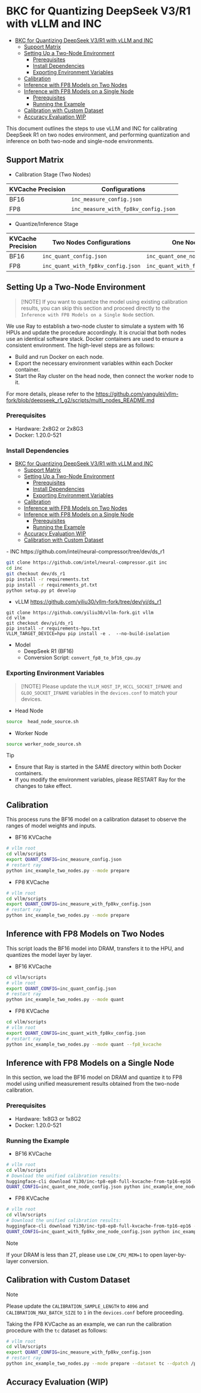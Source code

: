 # BKC for Quantizing DeepSeek V3/R1 with vLLM and INC

<!-- TOC -->

- [BKC for Quantizing DeepSeek V3/R1 with vLLM and INC](#bkc-for-quantizing-deepseek-v3r1-with-vllm-and-inc)
    - [Support Matrix](#support-matrix)
    - [Setting Up a Two-Node Environment](#setting-up-a-two-node-environment)
        - [Prerequisites](#prerequisites)
        - [Install Dependencies](#install-dependencies)
        - [Exporting Environment Variables](#exporting-environment-variables)
    - [Calibration](#calibration)
    - [Inference with FP8 Models on Two Nodes](#inference-with-fp8-models-on-two-nodes)
    - [Inference with FP8 Models on a Single Node](#inference-with-fp8-models-on-a-single-node)
        - [Prerequisites](#prerequisites)
        - [Running the Example](#running-the-example)
    - [Calibration with Custom Dataset](#calibration-with-custom-dataset)
    - [Accuracy Evaluation WIP](#accuracy-evaluation-wip)

<!-- /TOC -->

This document outlines the steps to use vLLM and INC for calibrating DeepSeek R1 on two nodes environment, and performing quantization and inference on both two-node and single-node environments.

## Support Matrix

- Calibration Stage (Two Nodes)

| KVCache Precision | Configurations |
|---|---|
| BF16              | `inc_measure_config.json`         |
| FP8               | `inc_measure_with_fp8kv_config.json`|

- Quantize/Inference Stage

| KVCache Precision | Two Nodes Configurations | One Node Configurations |
|---|---|---|
| BF16              | `inc_quant_config.json`          | `inc_quant_one_node_config.json`|
| FP8               | `inc_quant_with_fp8kv_config.json`| `inc_quant_with_fp8kv_one_node_config.json`|


## Setting Up a Two-Node Environment
>
> [!NOTE]
> If you want to quantize the model using existing calibration results, you can skip this section and proceed directly to the `Inference with FP8 Models on a Single Node` section.

We use Ray to establish a two-node cluster to simulate a system with 16 HPUs and update the procedure accordingly. It is crucial that both nodes use an identical software stack. Docker containers are used to ensure a consistent environment. The high-level steps are as follows:

- Build and run Docker on each node.
- Export the necessary environment variables within each Docker container.
- Start the Ray cluster on the head node, then connect the worker node to it.

For more details, please refer to the <https://github.com/yangulei/vllm-fork/blob/deepseek_r1_g2/scripts/multi_nodes_README.md>

### Prerequisites

- Hardware: 2x8G2 or 2x8G3
- Docker: 1.20.0-521

### Install Dependencies

<!-- TOC -->

- [BKC for Quantizing DeepSeek V3/R1 with vLLM and INC](#bkc-for-quantizing-deepseek-v3r1-with-vllm-and-inc)
    - [Support Matrix](#support-matrix)
    - [Setting Up a Two-Node Environment](#setting-up-a-two-node-environment)
        - [Prerequisites](#prerequisites)
        - [Install Dependencies](#install-dependencies)
        - [Exporting Environment Variables](#exporting-environment-variables)
    - [Calibration](#calibration)
    - [Inference with FP8 Models on Two Nodes](#inference-with-fp8-models-on-two-nodes)
    - [Inference with FP8 Models on a Single Node](#inference-with-fp8-models-on-a-single-node)
        - [Prerequisites](#prerequisites)
        - [Running the Example](#running-the-example)
    - [Accuracy Evaluation WIP](#accuracy-evaluation-wip)
    - [Calibration with Custom Dataset](#calibration-with-custom-dataset)

<!-- /TOC -->- INC https://github.com/intel/neural-compressor/tree/dev/ds_r1

```bash
git clone https://github.com/intel/neural-compressor.git inc
cd inc
git checkout dev/ds_r1
pip install -r requirements.txt
pip install -r requirements_pt.txt
python setup.py pt develop
```

- vLLM https://github.com/yiliu30/vllm-fork/tree/dev/yi/ds_r1

```
git clone https://github.com/yiliu30/vllm-fork.git vllm
cd vllm
git checkout dev/yi/ds_r1
pip install -r requirements-hpu.txt
VLLM_TARGET_DEVICE=hpu pip install -e .  --no-build-isolation
```

- Model
  - DeepSeek R1 (BF16)
  - Conversion Script: `convert_fp8_to_bf16_cpu.py`

### Exporting Environment Variables
>
> [!NOTE]
> Please update the `VLLM_HOST_IP`, `HCCL_SOCKET_IFNAME` and `GLOO_SOCKET_IFNAME` variables in the `devices.conf` to match your devices.

- Head Node

```bash
source  head_node_source.sh
```

- Worker Node

```bash
source worker_node_source.sh
```

> [!TIP]
> - Ensure that Ray is started in the SAME directory within both Docker containers.
> - If you modify the environment variables, please RESTART Ray for the changes to take effect.

## Calibration

This process runs the BF16 model on a calibration dataset to observe the ranges of model weights and inputs.

- BF16 KVCache

```bash
# vllm root
cd vllm/scripts
export QUANT_CONFIG=inc_measure_config.json
# restart ray 
python inc_example_two_nodes.py --mode prepare
```

- FP8 KVCache
```bash
# vllm root
cd vllm/scripts
export QUANT_CONFIG=inc_measure_with_fp8kv_config.json
# restart ray 
python inc_example_two_nodes.py --mode prepare
```


## Inference with FP8 Models on Two Nodes

This script loads the BF16 model into DRAM, transfers  it to the HPU, and quantizes the model layer by layer.

- BF16 KVCache
```bash
cd vllm/scripts
# vllm root
export QUANT_CONFIG=inc_quant_config.json
# restart ray
python inc_example_two_nodes.py --mode quant
```

- FP8 KVCache
```bash
cd vllm/scripts
# vllm root
export QUANT_CONFIG=inc_quant_with_fp8kv_config.json
# restart ray
python inc_example_two_nodes.py --mode quant --fp8_kvcache
```

## Inference with FP8 Models on a Single Node

In this section, we load the BF16 model on DRAM and quantize it to FP8 model using unified measurement results obtained from the two-node calibration.

### Prerequisites

- Hardware: 1x8G3 or 1x8G2
- Docker: 1.20.0-521

### Running the Example

- BF16 KVCache
```bash
# vllm root
cd vllm/scripts
# Download the unified calibration results:
huggingface-cli download Yi30/inc-tp8-ep8-full-kvcache-from-tp16-ep16 --local-dir nc_workspace_measure_one_node
QUANT_CONFIG=inc_quant_one_node_config.json python inc_example_one_node.py
```

- FP8 KVCache
```bash
# vllm root
cd vllm/scripts
# Download the unified calibration results:
huggingface-cli download Yi30/inc-tp8-ep8-full-kvcache-from-tp16-ep16 --local-dir nc_workspace_measure_kvache_one_node
QUANT_CONFIG=inc_quant_with_fp8kv_one_node_config.json python inc_example_one_node.py --fp8_kvcache
```

> [!NOTE]
> If your DRAM is less than 2T, please use `LOW_CPU_MEM=1` to open layer-by-layer conversion.


## Calibration with Custom Dataset

> [!NOTE]
> Please update the `CALIBRATION_SAMPLE_LENGTH` to `4096` and `CALIBRATION_MAX_BATCH_SIZE` to `1` in the `devices.conf` before proceeding.

Taking the FP8 KVCache as an example, we can run the calibration procedure with the `tc` dataset as follows:

```bash
# vllm root
cd vllm/scripts
export QUANT_CONFIG=inc_measure_with_fp8kv_config.json
# restart ray 
python inc_example_two_nodes.py --mode prepare --dataset tc --dpatch /path/to/dataset --least_tokens 4096
```

## Accuracy Evaluation (WIP)